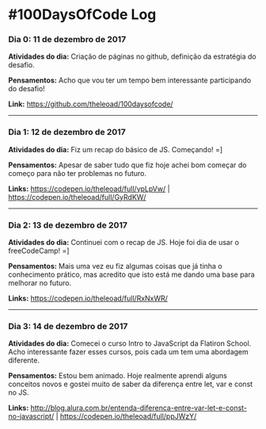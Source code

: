 # #100DaysOfCode Log

### Dia 0: 11 de dezembro de 2017

**Atividades do dia:** Criação de páginas no github, definição da estratégia do desafio.

**Pensamentos:** Acho que vou ter um tempo bem interessante participando do desafio! 

**Link:** https://github.com/theleoad/100daysofcode/

---

### Dia 1: 12 de dezembro de 2017

**Atividades do dia:** Fiz um recap do básico de JS. Começando! =]

**Pensamentos:** Apesar de saber tudo que fiz hoje achei bom começar do começo para não ter problemas no futuro.

**Links:** https://codepen.io/theleoad/full/ypLpVw/ | https://codepen.io/theleoad/full/GyRdKW/

---

### Dia 2: 13 de dezembro de 2017

**Atividades do dia:** Continuei com o recap de JS. Hoje foi dia de usar o freeCodeCamp! =]

**Pensamentos:** Mais uma vez eu fiz algumas coisas que já tinha o conhecimento prático, mas acredito que isto está me dando uma base para melhorar no futuro. 

**Links:** https://codepen.io/theleoad/full/RxNxWR/

---

### Dia 3: 14 de dezembro de 2017

**Atividades do dia:** Comecei o curso Intro to JavaScript da Flatiron School. Acho interessante fazer esses cursos, pois cada um tem uma abordagem diferente. 

**Pensamentos:** Estou bem animado. Hoje realmente aprendi alguns conceitos novos e gostei muito de saber da diferença entre let, var e const no JS. 

**Links:** http://blog.alura.com.br/entenda-diferenca-entre-var-let-e-const-no-javascript/ | https://codepen.io/theleoad/full/ppJWzY/
